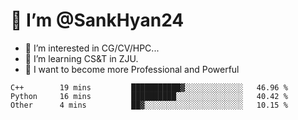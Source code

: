 # 👋 I’m @SankHyan24

- 👀 I’m interested in CG/CV/HPC...
- 🌱 I’m learning CS&T in ZJU.
- 💞️ I want to become more Professional and Powerful


<!---
SankHyan24/SankHyan24 is a ✨ special ✨ repository because its `README.md` (this file) appears on your GitHub profile.
You can click the Preview link to take a look at your changes.
--->
<!--START_SECTION:waka-->

```text
C++        19 mins         ███████████▓░░░░░░░░░░░░░   46.96 %
Python     16 mins         ██████████░░░░░░░░░░░░░░░   40.42 %
Other      4 mins          ██▓░░░░░░░░░░░░░░░░░░░░░░   10.15 %
```

<!--END_SECTION:waka-->
